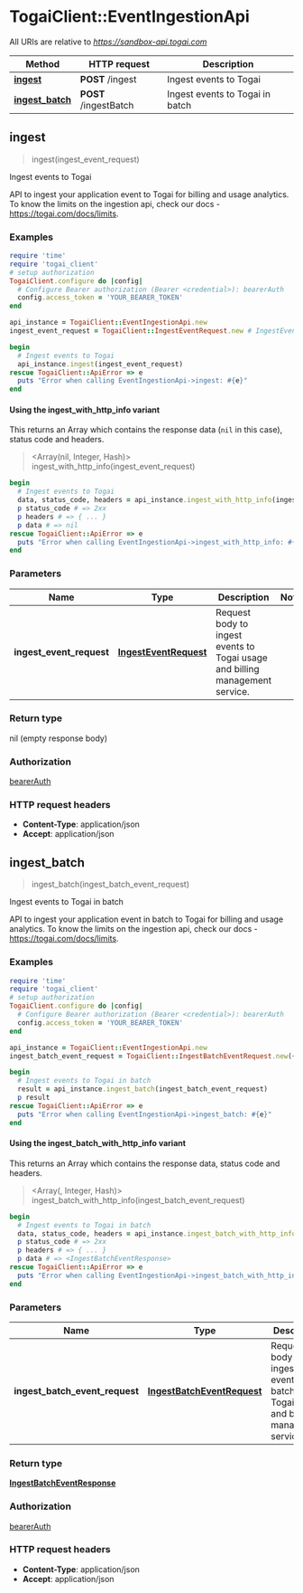 # TogaiClient::EventIngestionApi

All URIs are relative to *https://sandbox-api.togai.com*

| Method | HTTP request | Description |
| ------ | ------------ | ----------- |
| [**ingest**](EventIngestionApi.md#ingest) | **POST** /ingest | Ingest events to Togai |
| [**ingest_batch**](EventIngestionApi.md#ingest_batch) | **POST** /ingestBatch | Ingest events to Togai in batch |


## ingest

> ingest(ingest_event_request)

Ingest events to Togai

API to ingest your application event to Togai for billing and usage analytics. To know the limits on the ingestion api, check our docs - https://togai.com/docs/limits.

### Examples

```ruby
require 'time'
require 'togai_client'
# setup authorization
TogaiClient.configure do |config|
  # Configure Bearer authorization (Bearer <credential>): bearerAuth
  config.access_token = 'YOUR_BEARER_TOKEN'
end

api_instance = TogaiClient::EventIngestionApi.new
ingest_event_request = TogaiClient::IngestEventRequest.new # IngestEventRequest | Request body to ingest events to Togai usage and billing management service.

begin
  # Ingest events to Togai
  api_instance.ingest(ingest_event_request)
rescue TogaiClient::ApiError => e
  puts "Error when calling EventIngestionApi->ingest: #{e}"
end
```

#### Using the ingest_with_http_info variant

This returns an Array which contains the response data (`nil` in this case), status code and headers.

> <Array(nil, Integer, Hash)> ingest_with_http_info(ingest_event_request)

```ruby
begin
  # Ingest events to Togai
  data, status_code, headers = api_instance.ingest_with_http_info(ingest_event_request)
  p status_code # => 2xx
  p headers # => { ... }
  p data # => nil
rescue TogaiClient::ApiError => e
  puts "Error when calling EventIngestionApi->ingest_with_http_info: #{e}"
end
```

### Parameters

| Name | Type | Description | Notes |
| ---- | ---- | ----------- | ----- |
| **ingest_event_request** | [**IngestEventRequest**](IngestEventRequest.md) | Request body to ingest events to Togai usage and billing management service. |  |

### Return type

nil (empty response body)

### Authorization

[bearerAuth](../README.md#bearerAuth)

### HTTP request headers

- **Content-Type**: application/json
- **Accept**: application/json


## ingest_batch

> <IngestBatchEventResponse> ingest_batch(ingest_batch_event_request)

Ingest events to Togai in batch

API to ingest your application event in batch to Togai for billing and usage analytics. To know the limits on the ingestion api, check our docs - https://togai.com/docs/limits.

### Examples

```ruby
require 'time'
require 'togai_client'
# setup authorization
TogaiClient.configure do |config|
  # Configure Bearer authorization (Bearer <credential>): bearerAuth
  config.access_token = 'YOUR_BEARER_TOKEN'
end

api_instance = TogaiClient::EventIngestionApi.new
ingest_batch_event_request = TogaiClient::IngestBatchEventRequest.new({events: [TogaiClient::Event.new({event_name: 'event_name_example', id: 'id_example', event_timestamp: Time.now, account_id: 'account_id_example', event_attributes: [TogaiClient::EventAttribute.new({attribute_name: 'apiUsage', attribute_value: 'attribute_value_example'})], dimensions: { key: 'inner_example'}})]}) # IngestBatchEventRequest | Request body to ingest events in batch to Togai usage and billing management service.

begin
  # Ingest events to Togai in batch
  result = api_instance.ingest_batch(ingest_batch_event_request)
  p result
rescue TogaiClient::ApiError => e
  puts "Error when calling EventIngestionApi->ingest_batch: #{e}"
end
```

#### Using the ingest_batch_with_http_info variant

This returns an Array which contains the response data, status code and headers.

> <Array(<IngestBatchEventResponse>, Integer, Hash)> ingest_batch_with_http_info(ingest_batch_event_request)

```ruby
begin
  # Ingest events to Togai in batch
  data, status_code, headers = api_instance.ingest_batch_with_http_info(ingest_batch_event_request)
  p status_code # => 2xx
  p headers # => { ... }
  p data # => <IngestBatchEventResponse>
rescue TogaiClient::ApiError => e
  puts "Error when calling EventIngestionApi->ingest_batch_with_http_info: #{e}"
end
```

### Parameters

| Name | Type | Description | Notes |
| ---- | ---- | ----------- | ----- |
| **ingest_batch_event_request** | [**IngestBatchEventRequest**](IngestBatchEventRequest.md) | Request body to ingest events in batch to Togai usage and billing management service. |  |

### Return type

[**IngestBatchEventResponse**](IngestBatchEventResponse.md)

### Authorization

[bearerAuth](../README.md#bearerAuth)

### HTTP request headers

- **Content-Type**: application/json
- **Accept**: application/json


